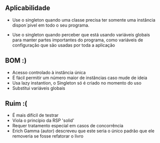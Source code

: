 ## Aplicabilidade
- Use o singleton quando uma classe precisa ter somente uma instância dispon´pivel em todo o seu programa.

- Use o singleton quando perceber que está usando variáveis globais para manter partes importantes do programa, como variáveis de configuração que são usadas por toda a aplicação



## BOM :)
- Acesso controlado à instância única
- É fácil permitir um número maior de instâncias caso mude de ideia
- Usa lazy instantion, o Singleton só é criado no momento do uso
- Substitui variáveis globais

## Ruim :(
- É mais difícil de testrar
- Viola o princípio da RSP 'solid'
- Requer tratamento especial em casos de concorrência
- Erich Gamma (autor) descreveu que este seria o único padrão que ele removeria se fosse refatorar o livro